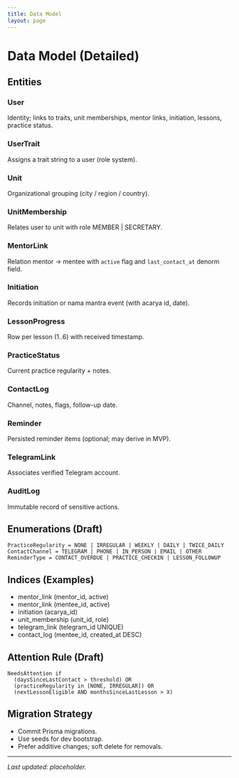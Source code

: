 ```yaml
---
title: Data Model
layout: page
---
```


# Data Model (Detailed)

## Entities
### User
Identity; links to traits, unit memberships, mentor links, initiation, lessons, practice status.

### UserTrait
Assigns a trait string to a user (role system).

### Unit
Organizational grouping (city / region / country).

### UnitMembership
Relates user to unit with role MEMBER | SECRETARY.

### MentorLink
Relation mentor -> mentee with `active` flag and `last_contact_at` denorm field.

### Initiation
Records initiation or nama mantra event (with acarya id, date).

### LessonProgress
Row per lesson (1..6) with received timestamp.

### PracticeStatus
Current practice regularity + notes.

### ContactLog
Channel, notes, flags, follow-up date.

### Reminder
Persisted reminder items (optional; may derive in MVP).

### TelegramLink
Associates verified Telegram account.

### AuditLog
Immutable record of sensitive actions.

## Enumerations (Draft)
```
PracticeRegularity = NONE | IRREGULAR | WEEKLY | DAILY | TWICE_DAILY
ContactChannel = TELEGRAM | PHONE | IN_PERSON | EMAIL | OTHER
ReminderType = CONTACT_OVERDUE | PRACTICE_CHECKIN | LESSON_FOLLOWUP
```

## Indices (Examples)
- mentor_link (mentor_id, active)
- mentor_link (mentee_id, active)
- initiation (acarya_id)
- unit_membership (unit_id, role)
- telegram_link (telegram_id UNIQUE)
- contact_log (mentee_id, created_at DESC)

## Attention Rule (Draft)
```
NeedsAttention if
  (daysSinceLastContact > threshold) OR
  (practiceRegularity in [NONE, IRREGULAR]) OR
  (nextLessonEligible AND monthsSinceLastLesson > X)
```

## Migration Strategy
- Commit Prisma migrations.
- Use seeds for dev bootstrap.
- Prefer additive changes; soft delete for removals.

---
_Last updated: placeholder._
